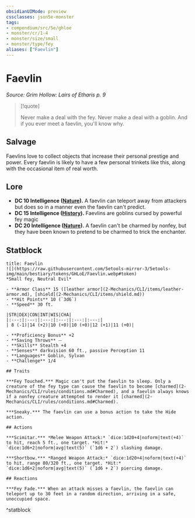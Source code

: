 ```yaml
---
obsidianUIMode: preview
cssclasses: json5e-monster
tags:
- compendium/src/5e/ghloe
- monster/cr/1-4
- monster/size/small
- monster/type/fey
aliases: ["Faevlin"]
---
```

# Faevlin
*Source: Grim Hollow: Lairs of Etharis p. 9*  

> [!quote]  
> 
> Never make a deal with the fey. Never make a deal with a goblin. And if you ever meet a faevlin, you'll know why.

## Salvage

Faevlins love to collect objects that increase their personal prestige and power. Every faevlin is likely to have a few personal trinkets like this, along with the occasional item of real worth.

## Lore

- **DC 10 Intelligence ([Nature](2-Mechanics/CLI/rules/skills.md#Nature)).** A faevlin can teleport away from attackers but does so in a manner even the faevlin can't predict.  
- **DC 15 Intelligence ([History](2-Mechanics/CLI/rules/skills.md#History)).** Faevlins are goblins cursed by powerful fey magic  
- **DC 20 Intelligence ([Nature](2-Mechanics/CLI/rules/skills.md#Nature)).** A faevlin can't be charmed by nonfey, but they have been known to pretend to be charmed to trick the enchanter.  

## Statblock

```ad-statblock
title: Faevlin
![](https://raw.githubusercontent.com/5etools-mirror-3/5etools-img/main/bestiary/tokens/GHLoE/Faevlin.webp#token)
*Small fey, Neutral Evil*

- **Armor Class** 15 ([leather armor](2-Mechanics/CLI/items/leather-armor.md), [shield](2-Mechanics/CLI/items/shield.md))
- **Hit Points** 10 (`3d6`)
- **Speed** 30 ft.

|STR|DEX|CON|INT|WIS|CHA|
|:---:|:---:|:---:|:---:|:---:|:---:|
| 8 (-1)|14 (+2)|10 (+0)|10 (+0)|12 (+1)|11 (+0)|

- **Proficiency Bonus** +2
- **Saving Throws** ⏤
- **Skills** Stealth +4
- **Senses** darkvision 60 ft., passive Perception 11
- **Languages** Goblin, Sylvan
- **Challenge** 1/4

## Traits

***Fey Touched.*** Magic can't put the faevlin to sleep. Only a creature of the fey type can cause the faevlin to become [charmed](2-Mechanics/CLI/rules/conditions.md#Charmed), and a faevlin always knows if a nonfey creature attempted to render it [charmed](2-Mechanics/CLI/rules/conditions.md#Charmed).

***Sneaky.*** The faevlin can use a bonus action to take the Hide action.

## Actions

***Scimitar.*** *Melee Weapon Attack:* `dice:1d20+4|noform|text(+4)` to hit, reach 5 ft., one target. *Hit:* `dice:1d6+2|noform|avg|text(5)` (`1d6 + 2`) slashing damage.

***Shortbow.*** *Ranged Weapon Attack:* `dice:1d20+4|noform|text(+4)` to hit, range 80/320 ft., one target. *Hit:* `dice:1d6+2|noform|avg|text(5)` (`1d6 + 2`) piercing damage.

## Reactions

***Fey Fade.*** When an attack misses a faevlin, the faevlin can teleport up to 30 feet in a random direction, arriving in a safe, unoccupied space.
```
^statblock